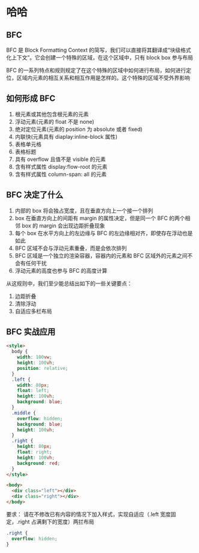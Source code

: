 # 哈哈

## BFC

BFC 是 Block Formatting Context 的简写，我们可以直接将其翻译成“块级格式化上下文”。它会创建一个特殊的区域，在这个区域中，只有 block box 参与布局

BFC 的一系列特点和规则规定了在这个特殊的区域中如何进行布局，如何进行定位，区域内元素的相互关系和相互作用是怎样的。这个特殊的区域不受外界影响

## 如何形成 BFC

1. 根元素或其他包含根元素的元素
2. 浮动元素(元素的 float 不是 none)
3. 绝对定位元素(元素的 position 为 absolute 或者 fixed)
4. 内联快(元素具有 diaplay:inline-block 属性)
5. 表格单元格
6. 表格标题
7. 具有 overflow 且值不是 visible 的元素
8. 含有样式属性 display:flow-root 的元素
9. 含有样式属性 column-span: all 的元素

## BFC 决定了什么

1. 内部的 box 将会独占宽度，且在垂直方向上一个接一个排列
2. box 在垂直方向上的间距有 margin 的属性决定，但是同一个 BFC 的两个相邻 box 的 margin 会出现边距折叠现象
3. 每个 box 在水平方向上的左边缘与 BFC 的左边缘相对齐，即使存在浮动也是如此
4. BFC 区域不会与浮动元素重叠，而是会依次排列
5. BFC 区域是一个独立的渲染容器，容器内的元素和 BFC 区域外的元素之间不会有任何干扰
6. 浮动元素的高度也参与 BFC 的高度计算

从这规则中，我们至少能总结出如下的一些关键要点：

1. 边距折叠
2. 清除浮动
3. 自适应多栏布局

## BFC 实战应用

```html
<style>
  body {
    width: 100vw;
    height: 100vh;
    position: relative;
  }
  .left {
    width: 80px;
    float: left;
    height: 100vh;
    background: blue;
  }
  .middle {
    overflow: hidden;
    background: blue;
    height: 100vh;
  }
  .right {
    height: 80px;
    float: right;
    height: 100vh;
    background: red;
  }
</style>

<body>
  <div class="left"></div>
  <div class="right"></div>
</body>
```

要求： 请在不修改已有内容的情况下加入样式，实现自适应（.left 宽度固定，.right 占满剩下的宽度）两拦布局

```css
.right {
  overflow: hidden;
}
```
